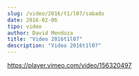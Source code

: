 ```yaml
---
slug: /video/2016/t1/l07/sabado
date: 2016-02-06
tipo: video
author: David Mendoza
title: "Video 2016t1l07"
description: "Video 2016t1l07"
---
```


https://player.vimeo.com/video/156320497
